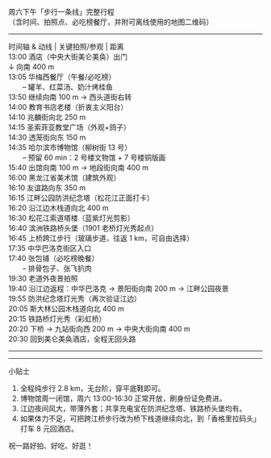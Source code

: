 周六下午「步行一条线」完整行程  
（含时间、拍照点、必吃榜餐厅，并附可离线使用的地图二维码）

------------------------------------------------  
时间轴 & 动线 | 关键拍照/参观 | 距离  
13:00 酒店（中央大街美仑美奂）出门  
↓ 向南 400 m  
13:05 华梅西餐厅（午餐/必吃榜）  
  – 罐羊、红菜汤、奶汁烤桂鱼  
13:50 继续向南 100 m → 西头道街右转  
14:00 教育书店老楼（折衷主义阳台）  
14:10 兆麟街向北 250 m  
14:15 圣索菲亚教堂广场（外观+鸽子）  
14:30 透笼街向东 150 m  
14:35 哈尔滨市博物馆（柳树街 13 号）  
  – 预留 60 min：2 号楼文物馆 + 7 号楼铜版画  
15:40 出馆向南 100 m → 地段街向南 400 m  
16:00 黑龙江省美术馆（建筑外观）  
16:10 友谊路向东 350 m  
16:15 江畔公园防洪纪念塔（松花江正面打卡）  
16:20 沿江边木栈道向北 400 m  
16:30 松花江索道塔楼（蓝紫灯光剪影）  
16:40 滨洲铁路桥头堡（1901 老桥灯光秀起点）  
16:45 上桥跨江步行（玻璃步道，往返 1 km，可自由选择）  
17:35 中华巴洛克街区入口  
17:40 张包铺（必吃榜晚餐）  
  – 排骨包子、张飞扒肉  
19:30 老道外夜景拍照  
19:40 沿江边返程：中华巴洛克 → 景阳街向南 200 m → 江畔公园夜景  
19:55 防洪纪念塔灯光秀（再次验证江边）  
20:05 斯大林公园木栈道向北 400 m  
20:15 铁路桥灯光秀（彩虹桥）  
20:20 下桥 → 九站街向西 200 m → 中央大街向南 400 m  
20:30 回到美仑美奂酒店，全程无回头路

------------------------------------------------  

------------------------------------------------  
小贴士  
1. 全程纯步行 2.8 km，无台阶，穿平底鞋即可。  
2. 博物馆周一闭馆，周六 13:00-16:30 正常开放，刷身份证免费进。  
3. 江边夜间风大，带薄外套；共享充电宝在防洪纪念塔、铁路桥头堡均有。  
4. 如果体力不足，可把跨江桥步行改为桥下栈道继续向北，到「香格里拉码头」打车 8 元回酒店。

祝一路好拍、好吃、好逛！